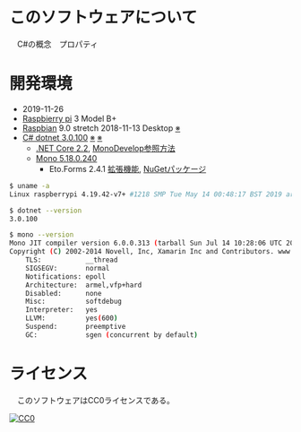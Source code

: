 ﻿# このソフトウェアについて

　C#の概念　プロパティ

# 開発環境

* <time datetime="2019-11-26T10:08:43+0900">2019-11-26</time>
* [Raspbierry pi](https://ja.wikipedia.org/wiki/Raspberry_Pi) 3 Model B+
* [Raspbian](https://www.raspberrypi.org/downloads/raspbian/) 9.0 stretch 2018-11-13 Desktop [※](http://ytyaru.hatenablog.com/entry/2020/03/29/000000)
* [C# dotnet 3.0.100](http://ytyaru.hatenablog.com/entry/2021/11/27/000000) [※](http://ytyaru.hatenablog.com/entry/2022/01/01/000000) [※](http://ytyaru.hatenablog.com/entry/2022/02/07/000000)
    * [.NET Core 2.2](http://ytyaru.hatenablog.com/entry/2020/02/08/000000), [MonoDevelop参照方法](http://ytyaru.hatenablog.com/entry/2020/02/09/000000)
    * [Mono 5.18.0.240](http://ytyaru.hatenablog.com/entry/2020/01/17/000000)
        * Eto.Forms 2.4.1 [拡張機能](http://ytyaru.hatenablog.com/entry/2020/01/23/000000), [NuGetパッケージ](http://ytyaru.hatenablog.com/entry/2020/01/21/000000)

```sh
$ uname -a
Linux raspberrypi 4.19.42-v7+ #1218 SMP Tue May 14 00:48:17 BST 2019 armv7l GNU/Linux
```
```sh
$ dotnet --version
3.0.100
```
```sh
$ mono --version
Mono JIT compiler version 6.0.0.313 (tarball Sun Jul 14 10:28:06 UTC 2019)
Copyright (C) 2002-2014 Novell, Inc, Xamarin Inc and Contributors. www.mono-project.com
	TLS:           __thread
	SIGSEGV:       normal
	Notifications: epoll
	Architecture:  armel,vfp+hard
	Disabled:      none
	Misc:          softdebug 
	Interpreter:   yes
	LLVM:          yes(600)
	Suspend:       preemptive
	GC:            sgen (concurrent by default)
```

# ライセンス

　このソフトウェアはCC0ライセンスである。

[![CC0](http://i.creativecommons.org/p/zero/1.0/88x31.png "CC0")](http://creativecommons.org/publicdomain/zero/1.0/deed.ja)

